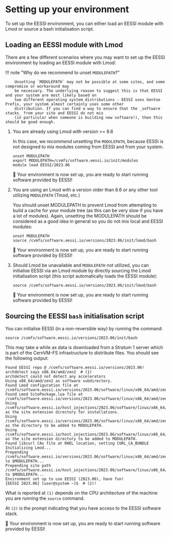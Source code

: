 # Setting up your environment

To set up the EESSI environment, you can either load an EESSI module with Lmod or source a bash initialisation script.

## Loading an EESSI module with Lmod

There are a few different scenarios where you may want to set up the EESSI environment by loading an EESSI module with Lmod:

   !!! note "Why do we recommend to unset `MODULEPATH`?"

        Unsetting `MODULEPATH` may not be possible at some sites, and some compromise or workaround may
        be necessary. The underlying reason to suggest this is that EESSI and your system are most likely based on
        two different operating system distributions - EESSI uses Gentoo Prefix, your system almost certainly uses some other
        distribution. If you can find a way to ensure that the _software stacks_ from your site and EESSI do not mix
        (in particular when someone is building new software!), then this should be good enough.

1.  You are already using Lmod with version >= 8.6

    In this case, we _recommend_ unsetting the `MODULEPATH`, because EESSI is not designed to mix modules coming from EESSI and from your system.

    ``` { .bash .copy }
    unset MODULEPATH
    export MODULEPATH=/cvmfs/software.eessi.io/init/modules
    module load EESSI/2023.06
    ```

    :clap: Your environment is now set up, you are ready to start running software provided by EESSI!

2.  You are using an Lmod with a version older than 8.6 or any other tool utilizing `MODULEPATH` (Tmod, etc.)

    You should unset MODULEPATH to prevent Lmod from attempting to build a cache for your module tree (as this can be very slow if you have
    a lot of modules). Again, unsetting the MODULEPATH should be considered as a good idea in general so you do not mix local and EESSI
    modules: 

    ``` { .bash .copy }
    unset MODULEPATH
    source /cvmfs/software.eessi.io/versions/2023.06/init/lmod/bash
    ```

    :clap: Your environment is now set up, you are ready to start running software provided by EESSI!

3.  Should Lmod be unavailable and `MODULEPATH` not utilized, you can initialise EESSI via an Lmod module by directly sourcing the Lmod initialisation script (this script automatically loads the EESSI module):

    ``` { .bash .copy }
    source /cvmfs/software.eessi.io/versions/2023.06/init/lmod/bash
    ```

    :clap: Your environment is now set up, you are ready to start running software provided by EESSI!

## Sourcing the EESSI `bash` initialisation script

You can initialise EESSI (in a non-reversible way) by running the command:

``` { .bash .copy }
source /cvmfs/software.eessi.io/versions/2023.06/init/bash
```

This may take a while as data is downloaded from a Stratum 1 server which is
part of the CernVM-FS infrastructure to distribute files. You should see the
following output:

``` { .bash .no-copy }
Found EESSI repo @ /cvmfs/software.eessi.io/versions/2023.06!
archdetect says x86_64/amd/zen2  # (1)
archdetect could not detect any accelerators
Using x86_64/amd/zen2 as software subdirectory.
Found Lmod configuration file at /cvmfs/software.eessi.io/versions/2023.06/software/linux/x86_64/amd/zen2/.lmod/lmodrc.lua
Found Lmod SitePackage.lua file at /cvmfs/software.eessi.io/versions/2023.06/software/linux/x86_64/amd/zen2/.lmod/SitePackage.lua
Using /cvmfs/software.eessi.io/host_injections/2023.06/software/linux/x86_64/amd/zen2 as the site extension directory for installations.
Using /cvmfs/software.eessi.io/versions/2023.06/software/linux/x86_64/amd/zen2/modules/all as the directory to be added to MODULEPATH.
Using /cvmfs/software.eessi.io/host_injections/2023.06/software/linux/x86_64/amd/zen2/modules/all as the site extension directory to be added to MODULEPATH.
Found libcurl CAs file at RHEL location, setting CURL_CA_BUNDLE
Initializing Lmod...
Prepending /cvmfs/software.eessi.io/versions/2023.06/software/linux/x86_64/amd/zen2/modules/all to $MODULEPATH...
Prepending site path /cvmfs/software.eessi.io/host_injections/2023.06/software/linux/x86_64/amd/zen2/modules/all to $MODULEPATH...
Environment set up to use EESSI (2023.06), have fun!
{EESSI 2023.06} [user@system ~]$  # (2)!
```

What is reported at `(1)` depends on the CPU architecture of the machine you are running the `source` command.

At `(2)` is the prompt indicating that you have access to the EESSI software stack.

:clap: Your environment is now set up, you are ready to start running software provided by EESSI!
